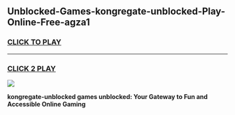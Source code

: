 
## Unblocked-Games-kongregate-unblocked-Play-Online-Free-agza1
<h3>
<a href="https://premium76.site?title=kongregate-unblocked&ref=26A">CLICK TO PLAY</a></h3>
<hr>

<h3>
<a href="https://premium76.site?title=kongregate-unblocked&ref=26A">CLICK 2 PLAY</a>
  
</h3>

<a href="https://premium76.site?title=kongregate-unblocked&ref=26A"><img src="https://clearcache.store/games.png"></a>


**kongregate-unblocked games unblocked: Your Gateway to Fun and Accessible Online Gaming**
